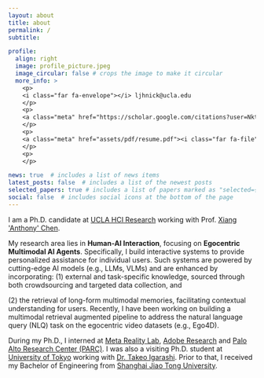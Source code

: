 ```yaml
---
layout: about
title: about
permalink: /
subtitle: 

profile:
  align: right
  image: profile_picture.jpeg
  image_circular: false # crops the image to make it circular
  more_info: >
    <p>
    <i class="far fa-envelope"></i> ljhnick@ucla.edu
    </p>
    <p>
    <a class="meta" href="https://scholar.google.com/citations?user=NktGUFUAAAAJ&hl=en"><i class="fas fa-user-graduate"></i> Google Scholar</a>
    </p>
    <p>
    <a class="meta" href="assets/pdf/resume.pdf"><i class="far fa-file"></i> Curriculum Vitae </a>
    </p>
    <p>
    </p>

news: true  # includes a list of news items
latest_posts: false  # includes a list of the newest posts
selected_papers: true # includes a list of papers marked as "selected={true}"
social: false  # includes social icons at the bottom of the page
---
```


I am a Ph.D. candidate at [UCLA HCI Research](https://hci.ucla.edu/) working with Prof. [Xiang 'Anthony' Chen](https://hci.prof/).

My research area lies in **Human-AI Interaction**, focusing on **Egocentric Multimodal AI Agents**. 
Specifically, I build interactive systems to provide personalized assistance for individual users. 
Such systems are powered by cutting-edge AI models (e.g., LLMs, VLMs) and are enhanced by incorporating:
(1) external and task-specific knowledge, sourced through both crowdsourcing and targeted data collection, and
 <!-- via crowdsourcing and data collection, and -->
(2) the retrieval of long-form multimodal memories, facilitating contextual understanding for users.
Recently, I have been working on building a multimodal retrieval augmented pipeline to address the natural language query (NLQ) task on the egocentric video datasets (e.g., Ego4D).
<!-- long-form multimodal memories, which can be retrieved to enhance the contextual understanding of users.
 retrieval for enhanced semantically and episodically memory retrieval. 
design algorithms and build pipelines to augment existing AI models (e.g., LLMs, VLMs) with external knowledge   -->

<!-- Augment multimodal AI models with external and domain-specific knowledge with crowdsourcing and data collection
Augment with long-form multimodal memories to effectively retrieve semantically and episodically related memories for personalized assistance.  -->

<!-- My research interest lies in **Egocentric Contextual AI for Pervasive AR devices**,  -->

<!-- My research area focuses on human-AI interaction with a focus on building 
 **designing studies to understand user needs** and **building AI-powered interactive systems** for novel real-world tasks. I am particularly interested in AI-assisted tasks using personal egocentric data.
This includes: (1) embodied AI assistance for pervasive AR, and (2) long-form egocentric video understanding.  -->
<!-- I build systems to augment human capabilities in everyday activities, which include: (1) predicting users' intent in interaction with egocentric data
and (2) providing proactive assistance based on current context and historical memory. -->

During my Ph.D., I interned at [Meta Reality Lab](https://about.facebook.com/realitylabs/), [Adobe Research](https://research.adobe.com/) and [Palo Alto Research Center (PARC)](https://www.parc.com/). I was also a visiting Ph.D. student at [University of Tokyo](https://www.u-tokyo.ac.jp/en/) working with [Dr. Takeo Igarashi](https://www-ui.is.s.u-tokyo.ac.jp/~takeo/index.html). Prior to that, I received my Bachelor of Engineering from [Shanghai Jiao Tong University](https://en.sjtu.edu.cn/).

